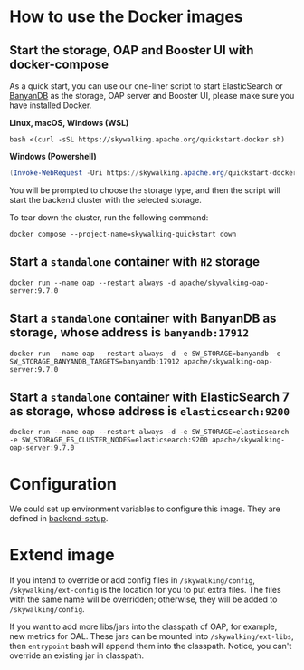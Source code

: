 # How to use the Docker images

## Start the storage, OAP and Booster UI with docker-compose

As a quick start, you can use our one-liner script to start ElasticSearch or [BanyanDB](https://skywalking.apache.org/docs/skywalking-banyandb/next/readme/) as the storage, OAP server and Booster UI, please make sure you have installed Docker.

**Linux, macOS, Windows (WSL)**
```shell
bash <(curl -sSL https://skywalking.apache.org/quickstart-docker.sh) 
```

**Windows (Powershell)**
```powershell
(Invoke-WebRequest -Uri https://skywalking.apache.org/quickstart-docker.ps1 -UseBasicParsing).Content | Invoke-Expression
```

You will be prompted to choose the storage type, and then the script will start the backend cluster with the selected storage. 

To tear down the cluster, run the following command:

```shell
docker compose --project-name=skywalking-quickstart down
```
## Start a `standalone` container with `H2` storage

```shell
docker run --name oap --restart always -d apache/skywalking-oap-server:9.7.0
```

## Start a `standalone` container with BanyanDB as storage, whose address is `banyandb:17912`

```shell
docker run --name oap --restart always -d -e SW_STORAGE=banyandb -e SW_STORAGE_BANYANDB_TARGETS=banyandb:17912 apache/skywalking-oap-server:9.7.0
```

## Start a `standalone` container with ElasticSearch 7 as storage, whose address is `elasticsearch:9200`

```shell
docker run --name oap --restart always -d -e SW_STORAGE=elasticsearch -e SW_STORAGE_ES_CLUSTER_NODES=elasticsearch:9200 apache/skywalking-oap-server:9.7.0
```

# Configuration

We could set up environment variables to configure this image. They are defined in [backend-setup](https://skywalking.apache.org/docs/main/next/en/setup/backend/backend-setup/).

# Extend image

If you intend to override or add config files in `/skywalking/config`, `/skywalking/ext-config` is the location for you to put extra files.
The files with the same name will be overridden; otherwise, they will be added to `/skywalking/config`.

If you want to add more libs/jars into the classpath of OAP, for example, new metrics for OAL. These jars can be mounted into `/skywalking/ext-libs`, then
`entrypoint` bash will append them into the classpath. Notice, you can't override an existing jar in classpath.
